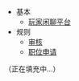 - 基本  
  - [玩家闲聊平台](basic/chat.md)
- 规则
  - [审核](rule/gs.md)
  - [职位申请](rule/apply.md)  

（正在填充中...）
